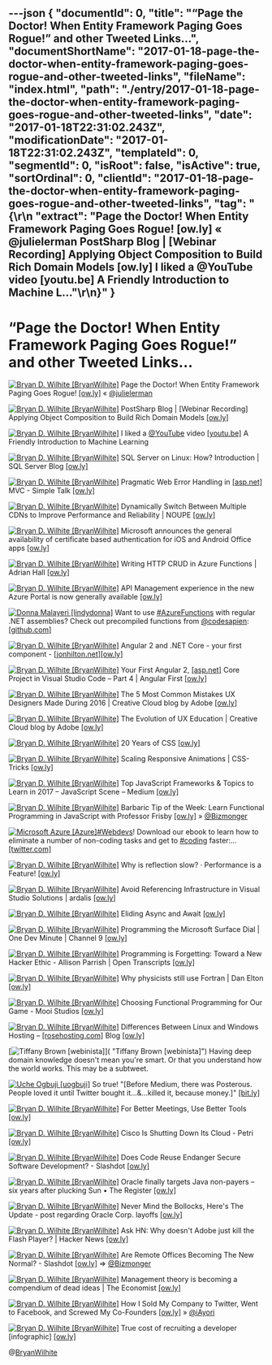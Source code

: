 ---json
{
  "documentId": 0,
  "title": "“Page the Doctor! When Entity Framework Paging Goes Rogue!” and other Tweeted Links…",
  "documentShortName": "2017-01-18-page-the-doctor-when-entity-framework-paging-goes-rogue-and-other-tweeted-links",
  "fileName": "index.html",
  "path": "./entry/2017-01-18-page-the-doctor-when-entity-framework-paging-goes-rogue-and-other-tweeted-links",
  "date": "2017-01-18T22:31:02.243Z",
  "modificationDate": "2017-01-18T22:31:02.243Z",
  "templateId": 0,
  "segmentId": 0,
  "isRoot": false,
  "isActive": true,
  "sortOrdinal": 0,
  "clientId": "2017-01-18-page-the-doctor-when-entity-framework-paging-goes-rogue-and-other-tweeted-links",
  "tag": "{\r\n  \"extract\": \"Page the Doctor! When Entity Framework Paging Goes Rogue! [ow.ly] « @julielerman PostSharp Blog | [Webinar Recording] Applying Object Composition to Build Rich Domain Models [ow.ly] I liked a @YouTube video [youtu.be] A Friendly Introduction to Machine L...\"\r\n}"
}
---

# “Page the Doctor! When Entity Framework Paging Goes Rogue!” and other Tweeted Links…

[<img alt="Bryan D. Wilhite [BryanWilhite]" src="https://songhay.blob.core.windows.net/shared-social-twitter/BryanWilhite.jpeg">](http://songhayblog.azurewebsites.net/ "Bryan D. Wilhite [BryanWilhite]") Page the Doctor! When Entity Framework Paging Goes Rogue! [[ow.ly]](http://rion.io/2016/12/14/when-entity-framework-goes-rogue/) « [@julielerman](http://twitter.com/julielerman)

[<img alt="Bryan D. Wilhite [BryanWilhite]" src="https://songhay.blob.core.windows.net/shared-social-twitter/BryanWilhite.jpeg">](http://songhayblog.azurewebsites.net/ "Bryan D. Wilhite [BryanWilhite]") PostSharp Blog | [Webinar Recording] Applying Object Composition to Build Rich Domain Models [[ow.ly]](https://www.postsharp.net/blog/post/webinar-recording-object-composition)

[<img alt="Bryan D. Wilhite [BryanWilhite]" src="https://songhay.blob.core.windows.net/shared-social-twitter/BryanWilhite.jpeg">](http://songhayblog.azurewebsites.net/ "Bryan D. Wilhite [BryanWilhite]") I liked a [@YouTube](http://twitter.com/YouTube) video [[youtu.be]](http://youtu.be/IpGxLWOIZy4?a) A Friendly Introduction to Machine Learning

[<img alt="Bryan D. Wilhite [BryanWilhite]" src="https://songhay.blob.core.windows.net/shared-social-twitter/BryanWilhite.jpeg">](http://songhayblog.azurewebsites.net/ "Bryan D. Wilhite [BryanWilhite]") SQL Server on Linux: How? Introduction | SQL Server Blog [[ow.ly]](https://cloudblogs.microsoft.com/sqlserver/2016/12/16/sql-server-on-linux-how-introduction/)

[<img alt="Bryan D. Wilhite [BryanWilhite]" src="https://songhay.blob.core.windows.net/shared-social-twitter/BryanWilhite.jpeg">](http://songhayblog.azurewebsites.net/ "Bryan D. Wilhite [BryanWilhite]") Pragmatic Web Error Handling in [[asp.net]](http://ASP.NET) MVC - Simple Talk [[ow.ly]](https://www.red-gate.com/simple-talk/dotnet/asp-net/pragmatic-web-error-handling-asp-net-mvc/)

[<img alt="Bryan D. Wilhite [BryanWilhite]" src="https://songhay.blob.core.windows.net/shared-social-twitter/BryanWilhite.jpeg">](http://songhayblog.azurewebsites.net/ "Bryan D. Wilhite [BryanWilhite]") Dynamically Switch Between Multiple CDNs to Improve Performance and Reliability | NOUPE [[ow.ly]](https://www.noupe.com/design/cloudinary-multiple-cdns-99922.html)

[<img alt="Bryan D. Wilhite [BryanWilhite]" src="https://songhay.blob.core.windows.net/shared-social-twitter/BryanWilhite.jpeg">](http://songhayblog.azurewebsites.net/ "Bryan D. Wilhite [BryanWilhite]") Microsoft announces the general availability of certificate based authentication for iOS and Android Office apps [[ow.ly]](https://mspoweruser.com/microsoft-announces-the-general-availability-of-certificate-based-authentication-for-ios-and-android-office-apps/)

[<img alt="Bryan D. Wilhite [BryanWilhite]" src="https://songhay.blob.core.windows.net/shared-social-twitter/BryanWilhite.jpeg">](http://songhayblog.azurewebsites.net/ "Bryan D. Wilhite [BryanWilhite]") Writing HTTP CRUD in Azure Functions | Adrian Hall [[ow.ly]](http://ow.ly/ikaI307bwrS)

[<img alt="Bryan D. Wilhite [BryanWilhite]" src="https://songhay.blob.core.windows.net/shared-social-twitter/BryanWilhite.jpeg">](http://songhayblog.azurewebsites.net/ "Bryan D. Wilhite [BryanWilhite]") API Management experience in the new Azure Portal is now generally available [[ow.ly]](https://azure.microsoft.com/en-us/blog/topics/api-management-2/)

[<img alt="Donna Malayeri [lindydonna]" src="https://songhay.blob.core.windows.net/shared-social-twitter/lindydonna.jpg">](http://channel9.msdn.com/Search?term=malayeri#ch9Search&pubDate=year "Donna Malayeri [lindydonna]") Want to use [#AzureFunctions](http://twitter.com/search?q=%23AzureFunctions) with regular .NET assemblies? Check out precompiled functions from [@codesapien](http://twitter.com/codesapien): [[github.com]](https://github.com/Azure/azure-webjobs-sdk-script/wiki/Precompiled-functions)

[<img alt="Bryan D. Wilhite [BryanWilhite]" src="https://songhay.blob.core.windows.net/shared-social-twitter/BryanWilhite.jpeg">](http://songhayblog.azurewebsites.net/ "Bryan D. Wilhite [BryanWilhite]") Angular 2 and .NET Core - your first component - [[jonhilton.net]](http://jonhilton.net)[[ow.ly]](https://jonhilton.net/2016/12/13/angular-2-and-net-core-your-first-component/)

[<img alt="Bryan D. Wilhite [BryanWilhite]" src="https://songhay.blob.core.windows.net/shared-social-twitter/BryanWilhite.jpeg">](http://songhayblog.azurewebsites.net/ "Bryan D. Wilhite [BryanWilhite]") Your First Angular 2, [[asp.net]](http://ASP.NET) Core Project in Visual Studio Code – Part 4 | Angular First [[ow.ly]](http://angularfirst.com/your-first-angular-2-asp-net-core-project-in-visual-studio-code-part-4/)

[<img alt="Bryan D. Wilhite [BryanWilhite]" src="https://songhay.blob.core.windows.net/shared-social-twitter/BryanWilhite.jpeg">](http://songhayblog.azurewebsites.net/ "Bryan D. Wilhite [BryanWilhite]") The 5 Most Common Mistakes UX Designers Made During 2016 | Creative Cloud blog by Adobe [[ow.ly]](https://theblog.adobe.com/the-5-most-common-mistakes-ux-designers-made-during-2016/)

[<img alt="Bryan D. Wilhite [BryanWilhite]" src="https://songhay.blob.core.windows.net/shared-social-twitter/BryanWilhite.jpeg">](http://songhayblog.azurewebsites.net/ "Bryan D. Wilhite [BryanWilhite]") The Evolution of UX Education | Creative Cloud blog by Adobe [[ow.ly]](https://theblog.adobe.com/the-evolution-of-ux-education/)

[<img alt="Bryan D. Wilhite [BryanWilhite]" src="https://songhay.blob.core.windows.net/shared-social-twitter/BryanWilhite.jpeg">](http://songhayblog.azurewebsites.net/ "Bryan D. Wilhite [BryanWilhite]") 20 Years of CSS [[ow.ly]](https://www.w3.org/Style/CSS20/)

[<img alt="Bryan D. Wilhite [BryanWilhite]" src="https://songhay.blob.core.windows.net/shared-social-twitter/BryanWilhite.jpeg">](http://songhayblog.azurewebsites.net/ "Bryan D. Wilhite [BryanWilhite]") Scaling Responsive Animations | CSS-Tricks [[ow.ly]](https://css-tricks.com/scaling-responsive-animations/)

[<img alt="Bryan D. Wilhite [BryanWilhite]" src="https://songhay.blob.core.windows.net/shared-social-twitter/BryanWilhite.jpeg">](http://songhayblog.azurewebsites.net/ "Bryan D. Wilhite [BryanWilhite]") Top JavaScript Frameworks & Topics to Learn in 2017 – JavaScript Scene – Medium [[ow.ly]](https://medium.com/javascript-scene/top-javascript-frameworks-topics-to-learn-in-2017-700a397b711#.eivxuo2w7)

[<img alt="Bryan D. Wilhite [BryanWilhite]" src="https://songhay.blob.core.windows.net/shared-social-twitter/BryanWilhite.jpeg">](http://songhayblog.azurewebsites.net/ "Bryan D. Wilhite [BryanWilhite]") Barbaric Tip of the Week: Learn Functional Programming in JavaScript with Professor Frisby [[ow.ly]](https://www.barbarianmeetscoding.com/blog/2016/12/20/barbaric-tip-of-the-week-learn-functional-programming-in-javascript-with-professor-frisby/) » [@Bizmonger](http://twitter.com/Bizmonger)

[<img alt="Microsoft Azure [Azure]" src="https://songhay.blob.core.windows.net/shared-social-twitter/Azure.png">](http://azure.microsoft.com/ "Microsoft Azure [Azure]")[#Webdevs](http://twitter.com/search?q=%23Webdevs)! Download our ebook to learn how to eliminate a number of non-coding tasks and get to [#coding](http://twitter.com/search?q=%23coding) faster:… [[twitter.com]](https://twitter.com/i/web/status/818525208810291200)

[<img alt="Bryan D. Wilhite [BryanWilhite]" src="https://songhay.blob.core.windows.net/shared-social-twitter/BryanWilhite.jpeg">](http://songhayblog.azurewebsites.net/ "Bryan D. Wilhite [BryanWilhite]") Why is reflection slow? · Performance is a Feature! [[ow.ly]](https://mattwarren.org/2016/12/14/Why-is-Reflection-slow/)

[<img alt="Bryan D. Wilhite [BryanWilhite]" src="https://songhay.blob.core.windows.net/shared-social-twitter/BryanWilhite.jpeg">](http://songhayblog.azurewebsites.net/ "Bryan D. Wilhite [BryanWilhite]") Avoid Referencing Infrastructure in Visual Studio Solutions | ardalis [[ow.ly]](https://ardalis.com/avoid-referencing-infrastructure-in-visual-studio-solutions)

[<img alt="Bryan D. Wilhite [BryanWilhite]" src="https://songhay.blob.core.windows.net/shared-social-twitter/BryanWilhite.jpeg">](http://songhayblog.azurewebsites.net/ "Bryan D. Wilhite [BryanWilhite]") Eliding Async and Await [[ow.ly]](https://blog.stephencleary.com/2016/12/eliding-async-await.html)

[<img alt="Bryan D. Wilhite [BryanWilhite]" src="https://songhay.blob.core.windows.net/shared-social-twitter/BryanWilhite.jpeg">](http://songhayblog.azurewebsites.net/ "Bryan D. Wilhite [BryanWilhite]") Programming the Microsoft Surface Dial | One Dev Minute | Channel 9 [[ow.ly]](https://channel9.msdn.com/Blogs/One-Dev-Minute/Programming-the-Microsoft-Surface-Dial)

[<img alt="Bryan D. Wilhite [BryanWilhite]" src="https://songhay.blob.core.windows.net/shared-social-twitter/BryanWilhite.jpeg">](http://songhayblog.azurewebsites.net/ "Bryan D. Wilhite [BryanWilhite]") Programming is Forgetting: Toward a New Hacker Ethic - Allison Parrish | Open Transcripts [[ow.ly]](http://opentranscripts.org/transcript/programming-forgetting-new-hacker-ethic/)

[<img alt="Bryan D. Wilhite [BryanWilhite]" src="https://songhay.blob.core.windows.net/shared-social-twitter/BryanWilhite.jpeg">](http://songhayblog.azurewebsites.net/ "Bryan D. Wilhite [BryanWilhite]") Why physicists still use Fortran | Dan Elton [[ow.ly]](http://moreisdifferent.com/2015/07/16/why-physicsts-still-use-fortran/)

[<img alt="Bryan D. Wilhite [BryanWilhite]" src="https://songhay.blob.core.windows.net/shared-social-twitter/BryanWilhite.jpeg">](http://songhayblog.azurewebsites.net/ "Bryan D. Wilhite [BryanWilhite]") Choosing Functional Programming for Our Game - Mooi Studios [[ow.ly]](https://mooistudios.com/2016/12/19/choosing-functional-programming-game/)

[<img alt="Bryan D. Wilhite [BryanWilhite]" src="https://songhay.blob.core.windows.net/shared-social-twitter/BryanWilhite.jpeg">](http://songhayblog.azurewebsites.net/ "Bryan D. Wilhite [BryanWilhite]") Differences Between Linux and Windows Hosting – [[rosehosting.com]](http://RoseHosting.com) Blog [[ow.ly]](https://www.rosehosting.com/blog/linux-vs-windows/)

[<img alt="Tiffany Brown [webinista]" src="https://songhay.blob.core.windows.net/shared-social-twitter/webinista.jpg">]( "Tiffany Brown [webinista]") Having deep domain knowledge doesn't mean you're smart. Or that you understand how the world works. This may be a subtweet.

[<img alt="Uche Ogbuji [uogbuji]" src="https://songhay.blob.core.windows.net/shared-social-twitter/uogbuji.jpeg">](http://uche.ogbuji.net/ "Uche Ogbuji [uogbuji]") So true! "[Before Medium, there was Posterous. People loved it until Twitter bought it…&…killed it, because money.]" [[bit.ly]](http://bit.ly/2i7qPmg)

[<img alt="Bryan D. Wilhite [BryanWilhite]" src="https://songhay.blob.core.windows.net/shared-social-twitter/BryanWilhite.jpeg">](http://songhayblog.azurewebsites.net/ "Bryan D. Wilhite [BryanWilhite]") For Better Meetings, Use Better Tools [[ow.ly]](https://spin.atomicobject.com/2016/12/19/better-meeting-tools/)

[<img alt="Bryan D. Wilhite [BryanWilhite]" src="https://songhay.blob.core.windows.net/shared-social-twitter/BryanWilhite.jpeg">](http://songhayblog.azurewebsites.net/ "Bryan D. Wilhite [BryanWilhite]") Cisco Is Shutting Down Its Cloud - Petri [[ow.ly]](https://www.petri.com/cisco-shutting-cloud)

[<img alt="Bryan D. Wilhite [BryanWilhite]" src="https://songhay.blob.core.windows.net/shared-social-twitter/BryanWilhite.jpeg">](http://songhayblog.azurewebsites.net/ "Bryan D. Wilhite [BryanWilhite]") Does Code Reuse Endanger Secure Software Development? - Slashdot [[ow.ly]](https://it.slashdot.org/story/16/12/17/1751234/does-code-reuse-endanger-secure-software-development?utm_source=feedly1.0mainlinkanon&utm_medium=feed)

[<img alt="Bryan D. Wilhite [BryanWilhite]" src="https://songhay.blob.core.windows.net/shared-social-twitter/BryanWilhite.jpeg">](http://songhayblog.azurewebsites.net/ "Bryan D. Wilhite [BryanWilhite]") Oracle finally targets Java non-payers – six years after plucking Sun • The Register [[ow.ly]](https://www.theregister.co.uk/2016/12/16/oracle_targets_java_users_non_compliance/)

[<img alt="Bryan D. Wilhite [BryanWilhite]" src="https://songhay.blob.core.windows.net/shared-social-twitter/BryanWilhite.jpeg">](http://songhayblog.azurewebsites.net/ "Bryan D. Wilhite [BryanWilhite]") Never Mind the Bollocks, Here's The Update - post regarding Oracle Corp. layoffs [[ow.ly]](https://www.thelayoff.com/t/KTCW4qz)

[<img alt="Bryan D. Wilhite [BryanWilhite]" src="https://songhay.blob.core.windows.net/shared-social-twitter/BryanWilhite.jpeg">](http://songhayblog.azurewebsites.net/ "Bryan D. Wilhite [BryanWilhite]") Ask HN: Why doesn't Adobe just kill the Flash Player? | Hacker News [[ow.ly]](https://news.ycombinator.com/item?id=13204437)

[<img alt="Bryan D. Wilhite [BryanWilhite]" src="https://songhay.blob.core.windows.net/shared-social-twitter/BryanWilhite.jpeg">](http://songhayblog.azurewebsites.net/ "Bryan D. Wilhite [BryanWilhite]") Are Remote Offices Becoming The New Normal? - Slashdot [[ow.ly]](https://it.slashdot.org/story/16/12/18/031236/are-remote-offices-becoming-the-new-normal?utm_source=feedly1.0mainlinkanon&utm_medium=feed) => [@Bizmonger](http://twitter.com/Bizmonger)

[<img alt="Bryan D. Wilhite [BryanWilhite]" src="https://songhay.blob.core.windows.net/shared-social-twitter/BryanWilhite.jpeg">](http://songhayblog.azurewebsites.net/ "Bryan D. Wilhite [BryanWilhite]") Management theory is becoming a compendium of dead ideas | The Economist [[ow.ly]](https://www.economist.com/business/2016/12/17/management-theory-is-becoming-a-compendium-of-dead-ideas)

[<img alt="Bryan D. Wilhite [BryanWilhite]" src="https://songhay.blob.core.windows.net/shared-social-twitter/BryanWilhite.jpeg">](http://songhayblog.azurewebsites.net/ "Bryan D. Wilhite [BryanWilhite]") How I Sold My Company to Twitter, Went to Facebook, and Screwed My Co-Founders [[ow.ly]](https://www.wired.com:443/tuesday-april-5-2011-6c783a5dce42/#.9p4znmwr5) » [@iAyori](http://twitter.com/iAyori)

[<img alt="Bryan D. Wilhite [BryanWilhite]" src="https://songhay.blob.core.windows.net/shared-social-twitter/BryanWilhite.jpeg">](http://songhayblog.azurewebsites.net/ "Bryan D. Wilhite [BryanWilhite]") True cost of recruiting a developer [infographic] [[ow.ly]](https://devskiller.com/true-cost-of-recruiting-a-developer-infographic/)

@[BryanWilhite](https://twitter.com/BryanWilhite)
